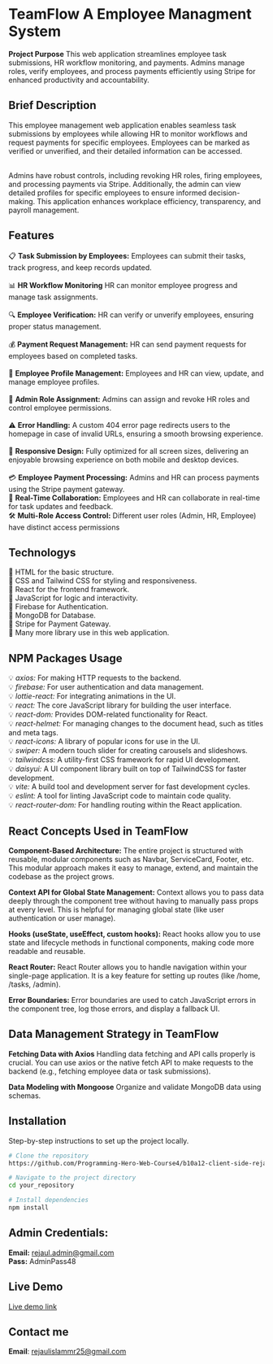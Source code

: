 
# **TeamFlow** A Employee Managment System

**Project Purpose** This web application streamlines employee task submissions, HR workflow monitoring, and payments. Admins manage roles, verify employees, and process payments efficiently using Stripe for enhanced productivity and accountability.

## Brief Description

This employee management web application enables seamless task submissions by employees while allowing HR to monitor workflows and request payments for specific employees. Employees can be marked as verified or unverified, and their detailed information can be accessed. <br> <br>

Admins have robust controls, including revoking HR roles, firing employees, and processing payments via Stripe. Additionally, the admin can view detailed profiles for specific employees to ensure informed decision-making. This application enhances workplace efficiency, transparency, and payroll management.

## Features

📋 **Task Submission by Employees:** Employees can submit their tasks, track progress, and keep records updated.<br>  
📊 **HR Workflow Monitoring** HR can monitor employee progress and manage task assignments.<br>  
🔍 **Employee Verification:** HR can verify or unverify employees, ensuring proper status management.<br>  
💰 **Payment Request Management:** HR can send payment requests for employees based on completed tasks.<br>  
 👤 **Employee Profile Management:** Employees and HR can view, update, and manage employee profiles.<br>  
🔑 **Admin Role Assignment:** Admins can assign and revoke HR roles and control employee permissions.<br>  
⚠️ **Error Handling:** A custom 404 error page redirects users to the homepage in case of invalid URLs, ensuring a smooth browsing experience.<br>  
📱 **Responsive Design:** Fully optimized for all screen sizes, delivering an enjoyable browsing experience on both mobile and desktop devices.<br>  
💳 **Employee Payment Processing:** Admins and HR can process payments using the Stripe payment gateway.<br>
🤝 **Real-Time Collaboration:** Employees and HR can collaborate in real-time for task updates and feedback.<br>
🛠️ **Multi-Role Access Control:** Different user roles (Admin, HR, Employee) have distinct access permissions<br>


## Technologys
🔵 HTML for the basic structure. <br>
🔵 CSS and Tailwind CSS for styling and responsiveness. <br>
🔵 React for the frontend framework. <br>
🔵 JavaScript for logic and interactivity. <br>
🔵 Firebase for Authentication. <br>
🔵 MongoDB for Database. <br>
🔵 Stripe for Payment Gateway.<br>
🔵 Many more library use in this web application. <br>

## NPM Packages Usage

💡 *axios:* For making HTTP requests to the backend. <br>
💡 *firebase:* For user authentication and data management. <br>
💡 *lottie-react:* For integrating animations in the UI. <br>
💡 *react:* The core JavaScript library for building the user interface. <br>
💡 *react-dom:* Provides DOM-related functionality for React. <br>
💡 *react-helmet:* For managing changes to the document head, such as titles and meta tags. <br>
💡 *react-icons:* A library of popular icons for use in the UI. <br>
💡 *swiper:* A modern touch slider for creating carousels and slideshows. <br>
💡 *tailwindcss:* A utility-first CSS framework for rapid UI development. <br>
💡 *daisyui:* A UI component library built on top of TailwindCSS for faster development. <br>
💡 *vite:* A build tool and development server for fast development cycles. <br>
💡 *eslint:* A tool for linting JavaScript code to maintain code quality. <br>
💡 *react-router-dom:* For handling routing within the React application. <br>

## React Concepts Used in TeamFlow

**Component-Based Architecture:** The entire project is structured with reusable, modular components such as Navbar, ServiceCard, Footer, etc. This modular approach makes it easy to manage, extend, and maintain the codebase as the project grows.<br>

**Context API for Global State Management:** Context allows you to pass data deeply through the component tree without having to manually pass props at every level. This is helpful for managing global state (like user authentication or user manage).<br>

**Hooks (useState, useEffect, custom hooks):** React hooks allow you to use state and lifecycle methods in functional components, making code more readable and reusable. <br>

**React Router:** React Router allows you to handle navigation within your single-page application. It is a key feature for setting up routes (like /home, /tasks, /admin).<br>

**Error Boundaries:** Error boundaries are used to catch JavaScript errors in the component tree, log those errors, and display a fallback UI.<br>


## Data Management Strategy in TeamFlow

**Fetching Data with Axios** Handling data fetching and API calls properly is crucial. You can use axios or the native fetch API to make requests to the backend (e.g., fetching employee data or task submissions).<br>

**Data Modeling with Mongoose** Organize and validate MongoDB data using schemas.<br>
 
## Installation

Step-by-step instructions to set up the project locally.

```bash
# Clone the repository
https://github.com/Programming-Hero-Web-Course4/b10a12-client-side-rejaul48.git

# Navigate to the project directory
cd your_repository

# Install dependencies
npm install

```

## Admin Credentials:
**Email:** rejaul.admin@gmail.com <br>
**Pass:** AdminPass48 <br>

## Live Demo
[Live demo link](https://team-flow-48.web.app)

## Contact me
**Email**: [rejaulislammr25@gmail.com](mailto:rejaulislammr25@gmail.com)



